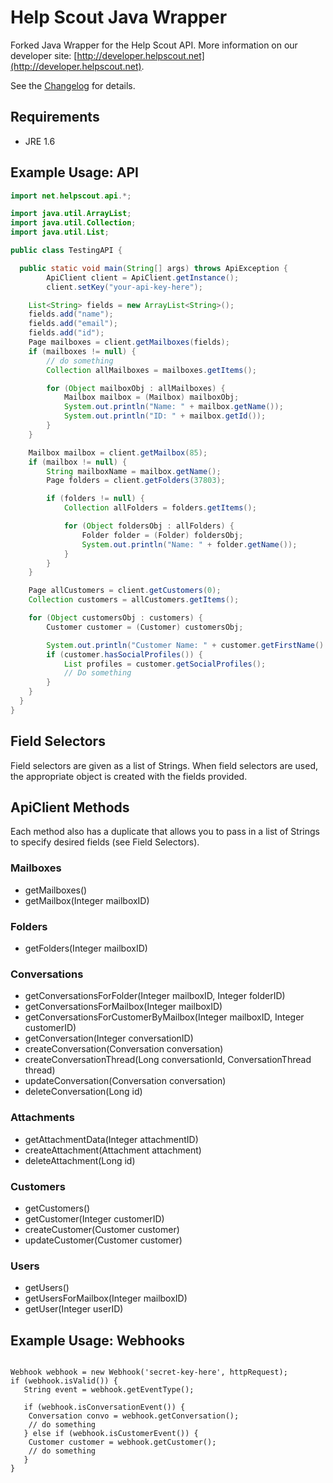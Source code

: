 Help Scout Java Wrapper
=======================
Forked Java Wrapper for the Help Scout API. More information on our developer site: [http://developer.helpscout.net](http://developer.helpscout.net).

See the [Changelog](https://github.com/jasonngpt/helpscout-api-java/blob/master/CHANGELOG.md) for details.

Requirements
---------------------
* JRE 1.6

Example Usage: API
---------------------
```java
import net.helpscout.api.*;

import java.util.ArrayList;
import java.util.Collection;
import java.util.List;

public class TestingAPI {

  public static void main(String[] args) throws ApiException {
        ApiClient client = ApiClient.getInstance();
        client.setKey("your-api-key-here");

  	List<String> fields = new ArrayList<String>();
  	fields.add("name");
	fields.add("email");
	fields.add("id");
	Page mailboxes = client.getMailboxes(fields);
	if (mailboxes != null) {
		// do something
		Collection allMailboxes = mailboxes.getItems();

		for (Object mailboxObj : allMailboxes) {
			Mailbox mailbox = (Mailbox) mailboxObj;
			System.out.println("Name: " + mailbox.getName());
			System.out.println("ID: " + mailbox.getId());
		}
	}

	Mailbox mailbox = client.getMailbox(85);
	if (mailbox != null) {
		String mailboxName = mailbox.getName();
		Page folders = client.getFolders(37803);

		if (folders != null) {
			Collection allFolders = folders.getItems();

			for (Object foldersObj : allFolders) {
				Folder folder = (Folder) foldersObj;
				System.out.println("Name: " + folder.getName());
			}
		}
	}

	Page allCustomers = client.getCustomers(0);
	Collection customers = allCustomers.getItems();

	for (Object customersObj : customers) {
		Customer customer = (Customer) customersObj;

		System.out.println("Customer Name: " + customer.getFirstName() + " " + customer.getLastName());
		if (customer.hasSocialProfiles()) {
			List profiles = customer.getSocialProfiles();
			// Do something
		}
	}
  }
}
```

Field Selectors
---------------------
Field selectors are given as a list of Strings. When field selectors are used, the appropriate object is created with the fields provided.

ApiClient Methods
--------------------
Each method also has a duplicate that allows you to pass in a list of Strings to specify desired fields (see Field Selectors).

### Mailboxes
* getMailboxes()
* getMailbox(Integer mailboxID)

### Folders
* getFolders(Integer mailboxID)

### Conversations
* getConversationsForFolder(Integer mailboxID, Integer folderID)
* getConversationsForMailbox(Integer mailboxID)
* getConversationsForCustomerByMailbox(Integer mailboxID, Integer customerID)
* getConversation(Integer conversationID)
* createConversation(Conversation conversation)
* createConversationThread(Long conversationId, ConversationThread thread)
* updateConversation(Conversation conversation)
* deleteConversation(Long id)

### Attachments
* getAttachmentData(Integer attachmentID)
* createAttachment(Attachment attachment)
* deleteAttachment(Long id)

### Customers
* getCustomers()
* getCustomer(Integer customerID)
* createCustomer(Customer customer)
* updateCustomer(Customer customer)

### Users
* getUsers()
* getUsersForMailbox(Integer mailboxID)
* getUser(Integer userID)


Example Usage: Webhooks
------------------------
<pre><code>
Webhook webhook = new Webhook('secret-key-here', httpRequest);
if (webhook.isValid()) {
   String event = webhook.getEventType();

   if (webhook.isConversationEvent()) {
	Conversation convo = webhook.getConversation();
	// do something
   } else if (webhook.isCustomerEvent()) {
	Customer customer = webhook.getCustomer();
	// do something
   }
}
</code></pre>
